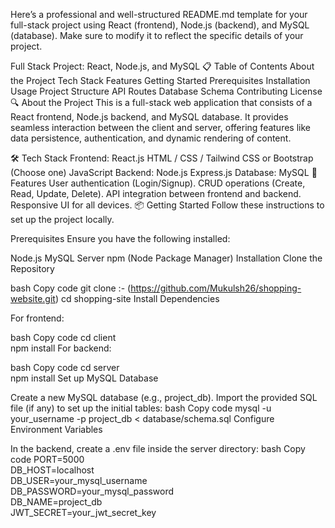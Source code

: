 
Here’s a professional and well-structured README.md template for your full-stack project using React (frontend), Node.js (backend), and MySQL (database). Make sure to modify it to reflect the specific details of your project.

Full Stack Project: React, Node.js, and MySQL
📋 Table of Contents
About the Project
Tech Stack
Features
Getting Started
Prerequisites
Installation
Usage
Project Structure
API Routes
Database Schema
Contributing
License
🔍 About the Project
This is a full-stack web application that consists of a React frontend, Node.js backend, and MySQL database. It provides seamless interaction between the client and server, offering features like data persistence, authentication, and dynamic rendering of content.

🛠️ Tech Stack
Frontend:
React.js
HTML / CSS / Tailwind CSS or Bootstrap (Choose one)
JavaScript
Backend:
Node.js
Express.js
Database:
MySQL
🚀 Features
User authentication (Login/Signup).
CRUD operations (Create, Read, Update, Delete).
API integration between frontend and backend.
Responsive UI for all devices.
📦 Getting Started
Follow these instructions to set up the project locally.

Prerequisites
Ensure you have the following installed:

Node.js
MySQL Server
npm (Node Package Manager)
Installation
Clone the Repository

bash
Copy code
git clone :- (https://github.com/Mukulsh26/shopping-website.git)
cd shopping-site
Install Dependencies

For frontend:

bash
Copy code
cd client  
npm install
For backend:

bash
Copy code
cd server  
npm install
Set up MySQL Database

Create a new MySQL database (e.g., project_db).
Import the provided SQL file (if any) to set up the initial tables:
bash
Copy code
mysql -u your_username -p project_db < database/schema.sql
Configure Environment Variables

In the backend, create a .env file inside the server directory:
bash
Copy code
PORT=5000  
DB_HOST=localhost  
DB_USER=your_mysql_username  
DB_PASSWORD=your_mysql_password  
DB_NAME=project_db  
JWT_SECRET=your_jwt_secret_key  
